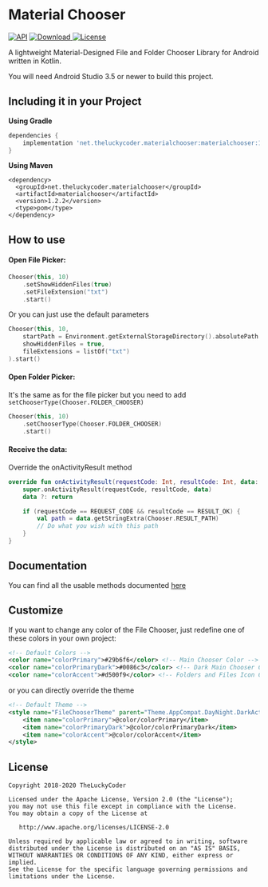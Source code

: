 # Material Chooser
[![API](https://img.shields.io/badge/API-14%2B-brightgreen.svg?style=flat)](https://android-arsenal.com/api?level=14)
[![Download](https://api.bintray.com/packages/theluckycoder/materialchooser/material-chooser/images/download.svg) ](https://bintray.com/theluckycoder/materialchooser/material-chooser/_latestVersion)
[![License](https://img.shields.io/badge/license-Apache%202.0-blue.svg)](https://github.com/vipulasri/Timeline-View/blob/master/LICENSE)

A lightweight Material-Designed File and Folder Chooser Library for Android written in Kotlin.

You will need Android Studio 3.5 or newer to build this project.

## Including it in your Project

**Using Gradle**
```gradle
dependencies {
    implementation 'net.theluckycoder.materialchooser:materialchooser:1.2.2'
}
```

**Using Maven**

```maven
<dependency>
  <groupId>net.theluckycoder.materialchooser</groupId>
  <artifactId>materialchooser</artifactId>
  <version>1.2.2</version>
  <type>pom</type>
</dependency>
```

## How to use

#### Open File Picker:
```kotlin
Chooser(this, 10)
    .setShowHiddenFiles(true)
    .setFileExtension("txt")
    .start()
```

Or you can just use the default parameters
```kotlin
Chooser(this, 10,
    startPath = Environment.getExternalStorageDirectory().absolutePath + "/Android/",
    showHiddenFiles = true,
    fileExtensions = listOf("txt")
).start()
```

#### Open Folder Picker:
It's the same as for the file picker but you need to add ```setChooserType(Chooser.FOLDER_CHOOSER)```
```kotlin
Chooser(this, 10)
    .setChooserType(Chooser.FOLDER_CHOOSER)
    .start()
```

#### Receive the data:
Override the onActivityResult method
```kotlin
override fun onActivityResult(requestCode: Int, resultCode: Int, data: Intent?) {
    super.onActivityResult(requestCode, resultCode, data)
    data ?: return

    if (requestCode == REQUEST_CODE && resultCode == RESULT_OK) {
        val path = data.getStringExtra(Chooser.RESULT_PATH)
        // Do what you wish with this path
    }
}
```

## Documentation

You can find all the usable methods documented [here](https://github.com/TheLuckyCoder/MaterialChooser/blob/master/materialchooser/src/main/java/net/theluckycoder/materialchooser/Chooser.kt)

## Customize

If you want to change any color of the File Chooser, just redefine one of these colors in your own project:
```xml
<!-- Default Colors -->
<color name="colorPrimary">#29b6f6</color> <!-- Main Chooser Color -->
<color name="colorPrimaryDark">#0086c3</color> <!-- Dark Main Chooser Color -->
<color name="colorAccent">#d500f9</color> <!-- Folders and Files Icon Color -->
```

or you can directly override the theme
```xml
<!-- Default Theme -->
<style name="FileChooserTheme" parent="Theme.AppCompat.DayNight.DarkActionBar">
    <item name="colorPrimary">@color/colorPrimary</item>
    <item name="colorPrimaryDark">@color/colorPrimaryDark</item>
    <item name="colorAccent">@color/colorAccent</item>
</style>
```

## License

```
Copyright 2018-2020 TheLuckyCoder

Licensed under the Apache License, Version 2.0 (the "License");
you may not use this file except in compliance with the License.
You may obtain a copy of the License at

   http://www.apache.org/licenses/LICENSE-2.0

Unless required by applicable law or agreed to in writing, software
distributed under the License is distributed on an "AS IS" BASIS,
WITHOUT WARRANTIES OR CONDITIONS OF ANY KIND, either express or implied.
See the License for the specific language governing permissions and
limitations under the License.
```
